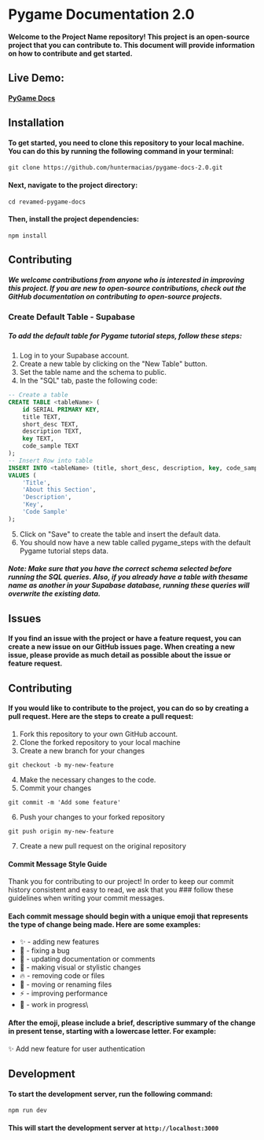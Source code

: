 # Pygame Documentation 2.0
#### Welcome to the Project Name repository! This project is an open-source project that you can contribute to. This document will provide information on how to contribute and get started.

## Live Demo: 
#### [PyGame Docs](https://pydocs.huntermacias.io)

## Installation
#### To get started, you need to clone this repository to your local machine. You can do this by running the following command in your terminal:

```terminal
git clone https://github.com/huntermacias/pygame-docs-2.0.git
```

#### Next, navigate to the project directory:

```terminal
cd revamed-pygame-docs
```

#### Then, install the project dependencies:

```terminal
npm install
```
## Contributing

##### We welcome contributions from anyone who is interested in improving this project. If you are new to open-source contributions, check out the GitHub documentation on contributing to open-source projects.

### Create Default Table - Supabase

##### To add the default table for Pygame tutorial steps, follow these steps:

1. Log in to your Supabase account.
2. Create a new table by clicking on the "New Table" button.
3. Set the table name and the schema to public.
4. In the "SQL" tab, paste the following code:
```sql
-- Create a table
CREATE TABLE <tableName> (
    id SERIAL PRIMARY KEY,
    title TEXT,
    short_desc TEXT,
    description TEXT,
    key TEXT,
    code_sample TEXT
);
-- Insert Row into table
INSERT INTO <tableName> (title, short_desc, description, key, code_sample)
VALUES (
    'Title',
    'About this Section',
    'Description',
    'Key',
    'Code Sample'
);
```
5. Click on "Save" to create the table and insert the default data.
6. You should now have a new table called pygame_steps with the default Pygame tutorial steps data.
##### Note: Make sure that you have the correct schema selected before running the SQL queries. Also, if you already have a table with thesame name as another in your Supabase database, running these queries will overwrite the existing data.


## Issues

#### If you find an issue with the project or have a feature request, you can create a new issue on our GitHub issues page. When creating a new issue, please provide as much detail as possible about the issue or feature request.

## Contributing

#### If you would like to contribute to the project, you can do so by creating a pull request. Here are the steps to create a pull request:

1. Fork this repository to your own GitHub account.
2. Clone the forked repository to your local machine
3. Create a new branch for your changes


```terminal
git checkout -b my-new-feature
```
4. Make the necessary changes to the code.
5. Commit your changes

```terminal
git commit -m 'Add some feature'

```
6. Push your changes to your forked repository

```terminal
git push origin my-new-feature
```

7. Create a new pull request on the original repository

#### Commit Message Style Guide
Thank you for contributing to our project! In order to keep our commit history consistent and easy to read, we ask that you ### follow these guidelines when writing your commit messages.

#### Each commit message should begin with a unique emoji that represents the type of change being made. Here are some examples:

- :sparkles: - adding new features
- :bug:  - fixing a bug
- :pencil: - updating documentation or comments
- :art: - making visual or stylistic changes
- :fire: - removing code or files
- :truck: - moving or renaming files
- :zap: - improving performance
- :construction: - work in progress\


#### After the emoji, please include a brief, descriptive summary of the change in present tense, starting with a lowercase letter. For example:

:sparkles: Add new feature for user authentication


## Development
#### To start the development server, run the following command: 
```terminal
npm run dev
```
#### This will start the development server at `http://localhost:3000`

